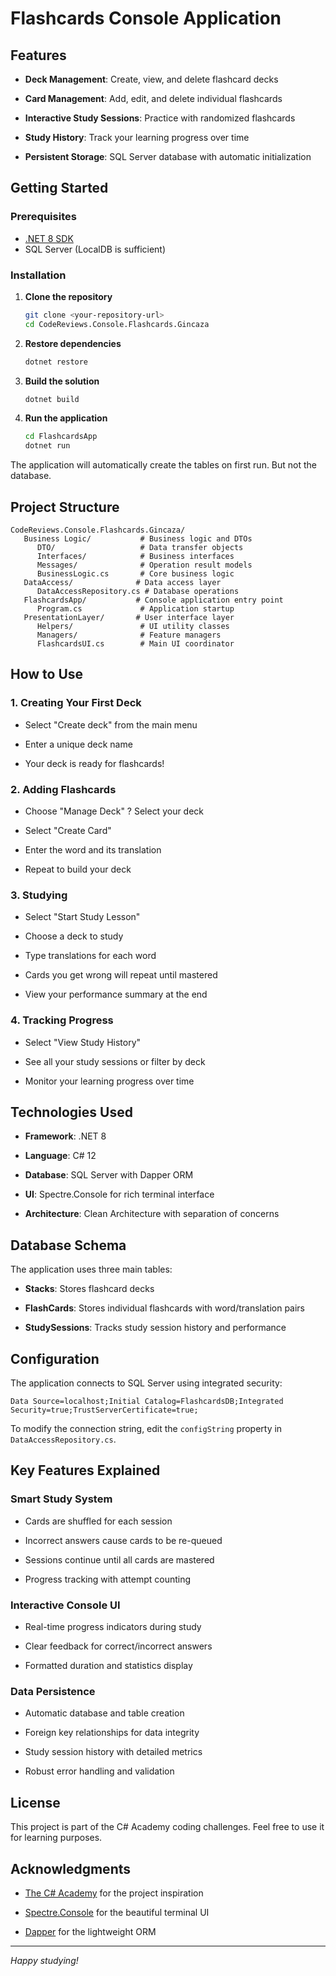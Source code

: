 # Flashcards Console Application

## Features

- **Deck Management**: Create, view, and delete flashcard decks

- **Card Management**: Add, edit, and delete individual flashcards

- **Interactive Study Sessions**: Practice with randomized flashcards

- **Study History**: Track your learning progress over time

- **Persistent Storage**: SQL Server database with automatic initialization

## Getting Started

### Prerequisites

- [.NET 8 SDK](https://dotnet.microsoft.com/download/dotnet/8.0)
- SQL Server (LocalDB is sufficient)

### Installation

1. **Clone the repository**

   ```bash
   git clone <your-repository-url>
   cd CodeReviews.Console.Flashcards.Gincaza
   ```

2. **Restore dependencies**

   ```bash
   dotnet restore
   ```

3. **Build the solution**

   ```bash
   dotnet build
   ```

4. **Run the application**

   ```bash
   cd FlashcardsApp
   dotnet run
   ```

The application will automatically create the tables on first run. But not the database.

## Project Structure

```plaintext
CodeReviews.Console.Flashcards.Gincaza/
   Business Logic/           # Business logic and DTOs
      DTO/                   # Data transfer objects
      Interfaces/            # Business interfaces
      Messages/              # Operation result models
      BusinessLogic.cs       # Core business logic
   DataAccess/              # Data access layer
      DataAccessRepository.cs # Database operations
   FlashcardsApp/           # Console application entry point
      Program.cs             # Application startup
   PresentationLayer/       # User interface layer
      Helpers/               # UI utility classes
      Managers/              # Feature managers
      FlashcardsUI.cs        # Main UI coordinator
```

## How to Use

### 1. Creating Your First Deck

- Select "Create deck" from the main menu


- Enter a unique deck name
- Your deck is ready for flashcards!


### 2. Adding Flashcards

- Choose "Manage Deck" ? Select your deck

- Select "Create Card"


- Enter the word and its translation
- Repeat to build your deck


### 3. Studying

- Select "Start Study Lesson"

- Choose a deck to study

- Type translations for each word

- Cards you get wrong will repeat until mastered


- View your performance summary at the end


### 4. Tracking Progress

- Select "View Study History"

- See all your study sessions or filter by deck


- Monitor your learning progress over time


## Technologies Used

- **Framework**: .NET 8

- **Language**: C# 12

- **Database**: SQL Server with Dapper ORM

- **UI**: Spectre.Console for rich terminal interface


- **Architecture**: Clean Architecture with separation of concerns


## Database Schema

The application uses three main tables:

- **Stacks**: Stores flashcard decks

- **FlashCards**: Stores individual flashcards with word/translation pairs


- **StudySessions**: Tracks study session history and performance


## Configuration

The application connects to SQL Server using integrated security:

```plaintext
Data Source=localhost;Initial Catalog=FlashcardsDB;Integrated Security=true;TrustServerCertificate=true;
```

To modify the connection string, edit the `configString` property in `DataAccessRepository.cs`.

## Key Features Explained

### Smart Study System

- Cards are shuffled for each session

- Incorrect answers cause cards to be re-queued

- Sessions continue until all cards are mastered

- Progress tracking with attempt counting

### Interactive Console UI

- Real-time progress indicators during study

- Clear feedback for correct/incorrect answers

- Formatted duration and statistics display

### Data Persistence

- Automatic database and table creation

- Foreign key relationships for data integrity

- Study session history with detailed metrics


- Robust error handling and validation


## License

This project is part of the C# Academy coding challenges.
Feel free to use it for learning purposes.

## Acknowledgments

- [The C# Academy](https://thecsharpacademy.com/) for the project inspiration

- [Spectre.Console](https://spectreconsole.net/) for the beautiful terminal UI


- [Dapper](https://github.com/DapperLib/Dapper) for the lightweight ORM


---


*Happy studying!*

